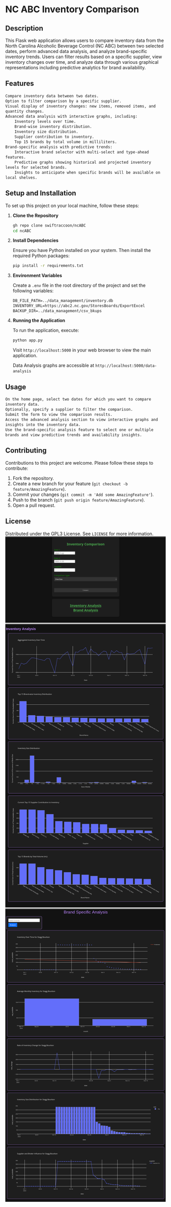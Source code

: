 # NC ABC Inventory Comparison
## Description

This Flask web application allows users to compare inventory data from the North Carolina Alcoholic Beverage Control (NC ABC) between two selected dates, perform advanced data analysis, and analyze brand-specific inventory trends. Users can filter results based on a specific supplier, view inventory changes over time, and analyze data through various graphical representations including predictive analytics for brand availability.

## Features

    Compare inventory data between two dates.
    Option to filter comparison by a specific supplier.
    Visual display of inventory changes: new items, removed items, and quantity changes.
    Advanced data analysis with interactive graphs, including:
        Inventory levels over time.
        Brand-wise inventory distribution.
        Inventory size distribution.
        Supplier contribution to inventory.
        Top 15 brands by total volume in milliliters.
    Brand-specific analysis with predictive trends:
        Interactive brand selector with multi-select and type-ahead features.
        Predictive graphs showing historical and projected inventory levels for selected brands.
        Insights to anticipate when specific brands will be available on local shelves.

## Setup and Installation

To set up this project on your local machine, follow these steps:

1. **Clone the Repository**

   ```bash
   gh repo clone swiftraccoon/ncABC
   cd ncABC
   ```

2. **Install Dependencies**

   Ensure you have Python installed on your system. Then install the required Python packages:

   ```bash
   pip install -r requirements.txt
   ```

3. **Environment Variables**

   Create a `.env` file in the root directory of the project and set the following variables:

   ```
   DB_FILE_PATH=../data_management/inventory.db
   INVENTORY_URL=https://abc2.nc.gov/StoresBoards/ExportExcel
   BACKUP_DIR=../data_management/csv_bkups
   ```

4. **Running the Application**

   To run the application, execute:

   ```bash
   python app.py
   ```

   Visit `http://localhost:5000` in your web browser to view the main application.

   Data Analysis graphs are accessible at `http://localhost:5000/data-analysis`

## Usage

    On the home page, select two dates for which you want to compare inventory data.
    Optionally, specify a supplier to filter the comparison.
    Submit the form to view the comparison results.
    Access the advanced analysis section to view interactive graphs and insights into the inventory data.
    Use the brand-specific analysis feature to select one or multiple brands and view predictive trends and availability insights.

## Contributing

Contributions to this project are welcome. Please follow these steps to contribute:

1. Fork the repository.
2. Create a new branch for your feature (`git checkout -b feature/AmazingFeature`).
3. Commit your changes (`git commit -m 'Add some AmazingFeature'`).
4. Push to the branch (`git push origin feature/AmazingFeature`).
5. Open a pull request.

## License

Distributed under the GPL3 License. See `LICENSE` for more information.
![Index](Index.png)
![InvAnalysis](InvAnalysis.png)
![BrandAnalysis](BrandAnalysis.png)
